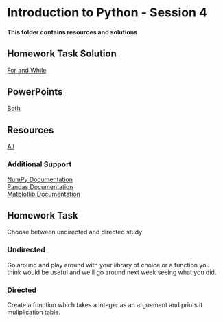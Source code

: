 # Introduction to Python - Session 4
#### This folder contains resources and solutions 

## Homework Task Solution
[For and While](https://github.com/KeaganKozlowski/python-course/blob/main/Session%204/Resources/Homework%20Solution/ReadMe.md)

## PowerPoints
[Both](https://github.com/KeaganKozlowski/python-course/blob/main/Session%204/PowerPoints/ReadMe.md)
## Resources
[All](https://github.com/KeaganKozlowski/python-course/blob/main/Session%204/Resources/ReadMe.md)

### Additional Support
[NumPy Documentation](https://numpy.org/doc/1.26/)<br>
[Pandas Documentation](https://pandas.pydata.org/docs/)<br>
[Matplotlib Documentation](https://matplotlib.org/stable/index.html)<br>
## Homework Task
Choose between undirected and directed study
### Undirected
Go around and play around with your library of choice or a function you think would be useful and we'll go around next week seeing what you did.
### Directed
Create a function which takes a integer as an arguement and prints it muliplication table. 


